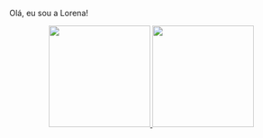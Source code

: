 Olá, eu sou a Lorena!

<div align="center">
  <a href="https://github.com/Lorena-Tarcisio">
  <img height="180em" src="https://github-readme-stats.vercel.app/api?username=lohtar&show_icons=true&theme=dracula&include_all_commits=true&count_private=true"/>
  <img height="180em" src="https://github-readme-stats.vercel.app/api/top-langs/?username=lohtar&layout=compact&langs_count=7&theme=dracula"/>
